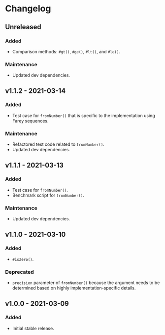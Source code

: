 # Changelog

## Unreleased

### Added

- Comparison methods: `#gt()`, `#ge()`, `#lt()`, and `#le()`.

### Maintenance

- Updated dev dependencies.

## v1.1.2 - 2021-03-14

### Added

- Test case for `fromNumber()` that is specific to the implementation using
  Farey sequences.

### Maintenance

- Refactored test code related to `fromNumber()`.
- Updated dev dependencies.

## v1.1.1 - 2021-03-13

### Added

- Test case for `fromNumber()`.
- Benchmark script for `fromNumber()`.

### Maintenance

- Updated dev dependencies.

## v1.1.0 - 2021-03-10

### Added

- `#isZero()`.

### Deprecated

- `precision` parameter of `fromNumber()` because the argument needs to be
  determined based on highly implementation-specific details.

## v1.0.0 - 2021-03-09

### Added

- Initial stable release.
